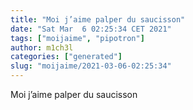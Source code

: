 ```yaml
---
title: "Moi j’aime palper du saucisson"
date: "Sat Mar  6 02:25:34 CET 2021"
tags: ["moijaime", "pipotron"]
author: m1ch3l
categories: ["generated"]
slug: "moijaime/2021-03-06-02:25:34"
---
```


Moi j’aime palper du saucisson
